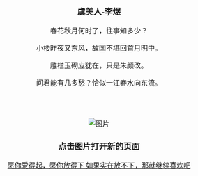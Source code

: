<html>
<head>
  <meta charset="utf-8" />
  <title>笑与不笑也就那样</title>
  <meta name="author" content="Zhu JianLin" />
<style>
body {
  font-family: "Times New Roman", "微软雅黑", "Arial", "Helvetica", "sans-serif";
  font-size: 16px;
  background-image: url('http://pic.58pic.com/58pic/13/56/96/85r58PICQpz_1024.jpg')
}
.content {
  text-align: center;
  margin: auto;
  padding-top: 10px;
  margin:5px;
}
</style>  
</head>
<body>
<div class="content">

<h3>虞美人-李煜</h3>
<p>春花秋月何时了，往事知多少？</p>
<p>小楼昨夜又东风，故国不堪回首月明中。</p>
<p>雕栏玉砌应犹在，只是朱颜改。</p>
<p>问君能有几多愁？恰似一江春水向东流。</p>
<br><br><br>
<div>
<a href="http://image.so.com/i?q=%E6%BC%AB%E7%94%BB%E5%9B%BE%E7%89%87%E5%A5%B3%E7%94%9F&src=srp" target="_blank">
<img src="http://ww2.sinaimg.cn/mw600/85d79bcbjw1erfqy6elehg20ao060hdt.jpg" alt="图片"/>
</a>
<h3>点击图片打开新的页面</h3>
</div>
<a href="https://buluo.qq.com/p/detail.html?bid=10174&pid=8569230-1483451538&from=share_copylink" target="_blank">
愿你爱得起，愿你放得下
</a>
<a href="https://buluo.qq.com/p/detail.html?bid=10174&pid=7719443-1483430475&from=share_copylink" target="_blank">
如果实在放不下，那就继续喜欢吧
</a>
</div>
</body>

</html>
